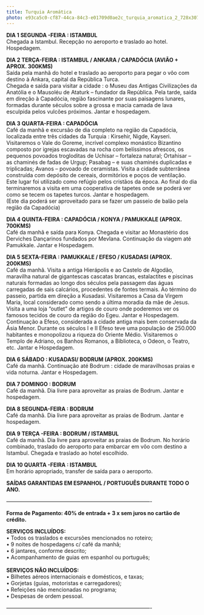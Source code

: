 ```yaml
---
title: Turquia Aromática
photo: e93ca5c0-cf87-44ca-84c3-e01709d0ae2c_turquia_aromatica_2_728x307.jpg
---
```


<p><strong>DIA 1 SEGUNDA -FEIRA : ISTAMBUL</strong><br />
Chegada a Istambul. Recep&ccedil;&atilde;o no aeroporto e traslado ao hotel. Hospedagem.</p>

<p><strong>DIA 2 TER&Ccedil;A-FEIRA : ISTAMBUL / ANKARA / CAPAD&Oacute;CIA (AVI&Atilde;O + APROX. 300KMS)</strong><br />
Sa&iacute;da pela manh&atilde; do hotel e traslado ao aeroporto para pegar o v&ocirc;o com destino &agrave; Ankara, capital da Rep&uacute;blica Turca.<br />
Chegada e sa&iacute;da para visitar a cidade : o Museu das Antigas Civiliza&ccedil;&otilde;es da Anat&oacute;lia e o Mausol&eacute;u de Ataturk &ndash; fundador da Rep&uacute;blica. Pela tarde, sa&iacute;da em dire&ccedil;&atilde;o &agrave; Capad&oacute;cia, regi&atilde;o fascinante por suas paisagens lunares, formadas durante s&eacute;culos sobre a grossa e macia camada de lava esculpida pelos vulc&otilde;es pr&oacute;ximos. Jantar e hospedagem.</p>

<p><strong>DIA 3 QUARTA-FEIRA : CAPAD&Oacute;CIA</strong><br />
Caf&eacute; da manh&atilde; e excurs&atilde;o de dia completo na regi&atilde;o da Capad&oacute;cia, localizada entre tr&ecirc;s cidades da Turquia : Kirsehir, Nigde, Kayseri. Visitaremos o Vale do Goreme, incr&iacute;vel complexo mon&aacute;stico Bizantino composto por igrejas escavadas na rocha com bel&iacute;ssimos afrescos, os pequenos povoados trogloditas de Uchisar &ndash; fortaleza natural; Ortahisar &ndash; as chamin&eacute;s de fadas de Urgup; Pasabag &ndash; e suas chamin&eacute;s duplicadas e triplicadas; Avanos &ndash; povoado de ceramistas. Visita a cidade subterr&acirc;nea constru&iacute;da com dep&oacute;sito de cereais, dormit&oacute;rios e po&ccedil;os de ventila&ccedil;&atilde;o. Este lugar foi utilizado como ref&uacute;gio pelos crist&atilde;os da &eacute;poca. Ao final do dia terminaremos a visita em uma cooperativa de tapetes onde se poder&aacute; ver como se tecem os tapetes turcos. Jantar e hospedagem.<br />
(Este dia poder&aacute; ser aproveitado para se fazer um passeio de bal&atilde;o pela regi&atilde;o da Capad&oacute;cia)</p>

<p><strong>DIA 4 QUINTA-FEIRA : CAPAD&Oacute;CIA / KONYA / PAMUKKALE (APROX. 700KMS)</strong><br />
Caf&eacute; da manh&atilde; e sa&iacute;da para Konya. Chegada e visitar ao Monast&eacute;rio dos Derviches Dan&ccedil;arinos fundados por Mevlana. Continua&ccedil;&atilde;o da viagem at&eacute; Pamukkale. Jantar e Hospedagem.</p>

<p><strong>DIA 5 SEXTA-FEIRA : PAMUKKALE / EFESO / KUSADASI (APROX. 200KMS)&nbsp;</strong><br />
Caf&eacute; da manh&atilde;. Visita a antiga Hier&aacute;polis e ao Castelo de Algod&atilde;o, maravilha natural de gigantescas cascatas brancas, estalactites e piscinas naturais formadas ao longo dos s&eacute;culos pela passagem das &aacute;guas carregadas de sais calc&aacute;rios, procedentes de fontes termais. Ao t&eacute;rmino do passeio, partida em dire&ccedil;&atilde;o a Kusadasi. Visitaremos a Casa da Virgem Maria, local considerado como sendo a &uacute;ltima moradia da m&atilde;e de Jesus. Visita a uma loja &ldquo;outlet&rdquo; de artigos de couro onde poderemos ver os famosos tecidos de couro da regi&atilde;o do Egeu. Jantar e Hospedagem.<br />
Continua&ccedil;&atilde;o a Efeso, considerada a cidade antiga mais bem conservada da &Aacute;sia Menor. Durante os s&eacute;culos I e II Efeso teve uma popula&ccedil;&atilde;o de 250.000 habitantes e monopolizou a riqueza do Oriente M&eacute;dio. Visitaremos o Templo de Adriano, os Banhos Romanos, a Biblioteca, o Odeon, o Teatro, etc. Jantar e Hospedagem.</p>

<p><strong>DIA 6 S&Aacute;BADO : KUSADASI/ BODRUM (APROX. 200KMS)</strong><br />
Caf&eacute; da manh&atilde;. Continua&ccedil;&atilde;o at&eacute; Bodrum : cidade de maravilhosas praias e vida noturna. Jantar e Hospedagem.</p>

<p><strong>DIA 7 DOMINGO : BODRUM</strong><br />
Caf&eacute; da manh&atilde;. Dia livre para aproveitar as praias de Bodrum. Jantar e hospedagem.</p>

<p><strong>DIA 8 SEGUNDA-FEIRA : BODRUM</strong><br />
Caf&eacute; da manh&atilde;. Dia livre para aproveitar as praias de Bodrum. Jantar e hospedagem.</p>

<p><strong>DIA 9 TER&Ccedil;A -FEIRA : BODRUM / ISTAMBUL</strong><br />
Caf&eacute; da manh&atilde;. Dia livre para aproveitar as praias de Bodrum. No hor&aacute;rio combinado, traslado do aeroporto para embarcar em v&ocirc;o com destino a Istambul. Chegada e traslado ao hotel escolhido.</p>

<p><strong>DIA 10 QUARTA -FEIRA : ISTAMBUL</strong><br />
Em hor&aacute;rio apropriado, transfer de sa&iacute;da para o aeroporto.</p>

<p><strong>SA&Iacute;DAS GARANTIDAS EM ESPANHOL / PORTUGU&Ecirc;S DURANTE TODO O ANO.</strong></p>

<p>&mdash;&mdash;&mdash;&mdash;&mdash;&mdash;&mdash;&mdash;&mdash;&mdash;&mdash;&mdash;&mdash;&mdash;&mdash;&mdash;&mdash;&mdash;&mdash;&mdash;&mdash;&mdash;&mdash;&mdash;&mdash;&mdash;&mdash;-</p>

<p><strong>Forma de Pagamento: 40% de entrada + 3 x sem juros no cart&atilde;o de cr&eacute;dito.</strong></p>

<p><strong>SERVI&Ccedil;OS INCLU&Iacute;DOS:</strong><br />
&bull; Todos os traslados e excurs&otilde;es mencionados no roteiro;<br />
&bull; 9 noites de hospedagens c/ caf&eacute; da manh&atilde;;<br />
&bull; 6 jantares, conforme descrito;<br />
&bull; Acompanhamento de guias em espanhol ou portugu&ecirc;s;<br />
<br />
<strong>SERVI&Ccedil;OS N&Atilde;O INCLU&Iacute;DOS:</strong><br />
&bull; Bilhetes a&eacute;reos internacionais e dom&eacute;sticos, e taxas;<br />
&bull; Gorjetas (guias, motoristas e carregadores);<br />
&bull; Refei&ccedil;&otilde;es n&atilde;o mencionadas no programa;<br />
&bull; Despesas de ordem pessoal.</p>

<p>&mdash;&mdash;&mdash;&mdash;&mdash;&mdash;&mdash;&mdash;&mdash;&mdash;&mdash;&mdash;&mdash;&mdash;&mdash;&mdash;&mdash;&mdash;&mdash;&mdash;&mdash;&mdash;&mdash;&mdash;&mdash;&mdash;&mdash;-</p>

